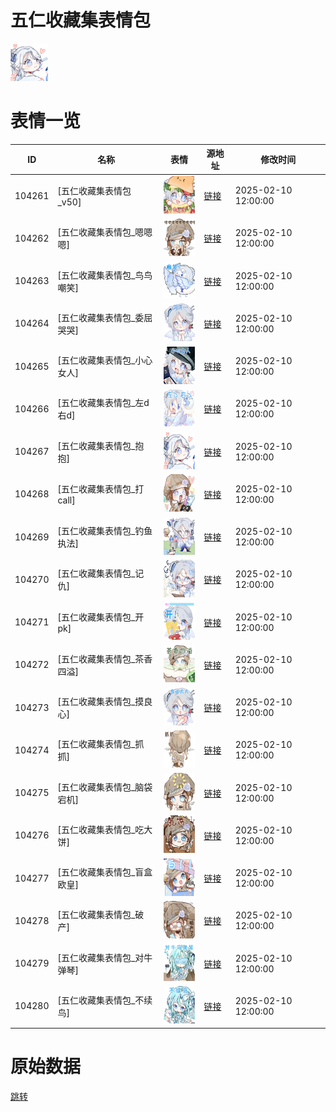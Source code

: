 # 五仁收藏集表情包

<img src="./cover.png" height="60" alt="cover" />

# 表情一览

|ID|名称|表情|源地址|修改时间|
|----|----|----|----|----|
|104261|[五仁收藏集表情包_v50]|<img src="./pic/104261_%5B五仁收藏集表情包_v50%5D.png" height="60" alt="v50"/>|[链接](https://i0.hdslb.com/bfs/garb/8f1ed01bb4eb1fc354da637a34544b2f04aa1070.png)|2025-02-10 12:00:00|
|104262|[五仁收藏集表情包_嗯嗯嗯]|<img src="./pic/104262_%5B五仁收藏集表情包_嗯嗯嗯%5D.png" height="60" alt="嗯嗯嗯"/>|[链接](https://i0.hdslb.com/bfs/garb/65f578a4ad05f0e3ddeb06de2dbce27cb934fac6.png)|2025-02-10 12:00:00|
|104263|[五仁收藏集表情包_鸟鸟嘲笑]|<img src="./pic/104263_%5B五仁收藏集表情包_鸟鸟嘲笑%5D.png" height="60" alt="鸟鸟嘲笑"/>|[链接](https://i0.hdslb.com/bfs/garb/01d6eef45a82737c9dd7d536eac25c63b3b7e559.png)|2025-02-10 12:00:00|
|104264|[五仁收藏集表情包_委屈哭哭]|<img src="./pic/104264_%5B五仁收藏集表情包_委屈哭哭%5D.png" height="60" alt="委屈哭哭"/>|[链接](https://i0.hdslb.com/bfs/garb/835409e499da1095d9f06991cc03c3c591fa5fde.png)|2025-02-10 12:00:00|
|104265|[五仁收藏集表情包_小心女人]|<img src="./pic/104265_%5B五仁收藏集表情包_小心女人%5D.png" height="60" alt="小心女人"/>|[链接](https://i0.hdslb.com/bfs/garb/3ba117fde6681163cad6ff1b4eed68404bfc431b.png)|2025-02-10 12:00:00|
|104266|[五仁收藏集表情包_左d右d]|<img src="./pic/104266_%5B五仁收藏集表情包_左d右d%5D.png" height="60" alt="左d右d"/>|[链接](https://i0.hdslb.com/bfs/garb/b9cca1ebefadbf0b7b1b81460045f35fc3774017.png)|2025-02-10 12:00:00|
|104267|[五仁收藏集表情包_抱抱]|<img src="./pic/104267_%5B五仁收藏集表情包_抱抱%5D.png" height="60" alt="抱抱"/>|[链接](https://i0.hdslb.com/bfs/garb/31e82d735aebb0eeed95d85f8c7c7338ae8eb1b9.png)|2025-02-10 12:00:00|
|104268|[五仁收藏集表情包_打call]|<img src="./pic/104268_%5B五仁收藏集表情包_打call%5D.png" height="60" alt="打call"/>|[链接](https://i0.hdslb.com/bfs/garb/6adae446bb04c81a924b9eb477a5d2345c356ae1.png)|2025-02-10 12:00:00|
|104269|[五仁收藏集表情包_钓鱼执法]|<img src="./pic/104269_%5B五仁收藏集表情包_钓鱼执法%5D.png" height="60" alt="钓鱼执法"/>|[链接](https://i0.hdslb.com/bfs/garb/3559417c1842696d2a0fff49376377a7d5fb39b0.png)|2025-02-10 12:00:00|
|104270|[五仁收藏集表情包_记仇]|<img src="./pic/104270_%5B五仁收藏集表情包_记仇%5D.png" height="60" alt="记仇"/>|[链接](https://i0.hdslb.com/bfs/garb/fe188d6e1299f443f260fbb427bd3a8c1885d31b.png)|2025-02-10 12:00:00|
|104271|[五仁收藏集表情包_开pk]|<img src="./pic/104271_%5B五仁收藏集表情包_开pk%5D.png" height="60" alt="开pk"/>|[链接](https://i0.hdslb.com/bfs/garb/0c4e7d4bfc09363708964b87ac333c1740b412ca.png)|2025-02-10 12:00:00|
|104272|[五仁收藏集表情包_茶香四溢]|<img src="./pic/104272_%5B五仁收藏集表情包_茶香四溢%5D.png" height="60" alt="茶香四溢"/>|[链接](https://i0.hdslb.com/bfs/garb/ca7264afa5a067bc82ac2c3eaf1113ed5acfb34c.png)|2025-02-10 12:00:00|
|104273|[五仁收藏集表情包_摸良心]|<img src="./pic/104273_%5B五仁收藏集表情包_摸良心%5D.png" height="60" alt="摸良心"/>|[链接](https://i0.hdslb.com/bfs/garb/f729fdc97fe8aacdfa115129ba7377ed1951202f.png)|2025-02-10 12:00:00|
|104274|[五仁收藏集表情包_抓抓]|<img src="./pic/104274_%5B五仁收藏集表情包_抓抓%5D.png" height="60" alt="抓抓"/>|[链接](https://i0.hdslb.com/bfs/garb/12034d45d381747001af5fdaf6f317d311aed850.png)|2025-02-10 12:00:00|
|104275|[五仁收藏集表情包_脑袋宕机]|<img src="./pic/104275_%5B五仁收藏集表情包_脑袋宕机%5D.png" height="60" alt="脑袋宕机"/>|[链接](https://i0.hdslb.com/bfs/garb/9cc144cebab5d7d14ac13fb031fb3ad0875126c8.png)|2025-02-10 12:00:00|
|104276|[五仁收藏集表情包_吃大饼]|<img src="./pic/104276_%5B五仁收藏集表情包_吃大饼%5D.png" height="60" alt="吃大饼"/>|[链接](https://i0.hdslb.com/bfs/garb/3c6fbbbb9ca0f9c1693d01f2771dc08a6828c1a6.png)|2025-02-10 12:00:00|
|104277|[五仁收藏集表情包_盲盒欧皇]|<img src="./pic/104277_%5B五仁收藏集表情包_盲盒欧皇%5D.png" height="60" alt="盲盒欧皇"/>|[链接](https://i0.hdslb.com/bfs/garb/f53a3022b042d9c24a45c6680080220fcb8f948f.png)|2025-02-10 12:00:00|
|104278|[五仁收藏集表情包_破产]|<img src="./pic/104278_%5B五仁收藏集表情包_破产%5D.png" height="60" alt="破产"/>|[链接](https://i0.hdslb.com/bfs/garb/61acaf32d10d2a43511187e28064f659d9816e1d.png)|2025-02-10 12:00:00|
|104279|[五仁收藏集表情包_对牛弹琴]|<img src="./pic/104279_%5B五仁收藏集表情包_对牛弹琴%5D.png" height="60" alt="对牛弹琴"/>|[链接](https://i0.hdslb.com/bfs/garb/e3fc3f108322138d0c126dca867f8ed231facc5f.png)|2025-02-10 12:00:00|
|104280|[五仁收藏集表情包_不续鸟]|<img src="./pic/104280_%5B五仁收藏集表情包_不续鸟%5D.png" height="60" alt="不续鸟"/>|[链接](https://i0.hdslb.com/bfs/garb/6a7306c58f1cf9671e530b752e3e2b62f4d61d68.png)|2025-02-10 12:00:00|

# 原始数据

[跳转](./raw.json)

